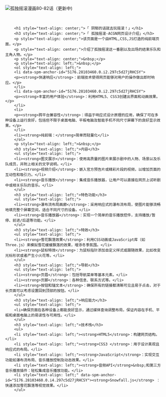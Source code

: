 





![孤独摇滚漫画80-82话（更新中](https://pic1.zhimg.com/v2-e5ffdd4ac09ba802d296d7b0178f5964_r.jpg))

​        

        <h1 style="text-align: center;">「 阴郁的话就去玩摇滚！」</h1>
        <h3 style="text-align: center;">「 孤独摇滚-ACGN网页设计介绍」</h3>
        <p style="text-align: center;">该页面是一个由HTML,CSS,JS打造的纯前端页面，</p>
        <p style="text-align: center;">介绍了孤独摇滚这一番剧以及出场的结束乐队和主角人物。</p>
        <p style="text-align: center;">&nbsp;</p>
        <p style="text-align: left;">&nbsp;</p>
        <ol style="text-align: left;">
        <li data-spm-anchor-id="5176.28103460.0.i2.297c5d27jRHCSY">
        <p><strong>快速响应</strong>：前端技术使得网页能够对用户的操作做出即时响应。</p>
        </li>
        <li data-spm-anchor-id="5176.28103460.0.i2.297c5d27jRHCSY">
        <p><strong>丰富的用户体验</strong>：利用HTML5、CSS3创建出界面和动画效果。</p>
        </li>
        <li>
        <p><strong>跨平台兼容性</strong>：得益于响应式设计原理的应用，确保了可在多种设备上运行良好，包括但不限于桌面电脑、平板电脑及智能手机不同尺寸屏幕下的良好显示效果。</p>
        </li>
        <li><strong>纯前端：</strong>简单而轻量化</li>
        </ol>
        <p style="text-align: left;">&nbsp;</p>
        <h3 style="text-align: left;">内容</h3>
        <ul style="text-align: left;">
        <li><strong>图文展示</strong>：使用高质量的图片来展示剧中的人物、场景以及乐队成员，并附上相关的文字说明。</li>
        <li><strong>视频介绍</strong>：嵌入官方预告片或精彩片段的视频，以增加页面的互动性和吸引力。</li>
        <li><strong>音乐播放</strong>：集成音乐播放器，让用户可以直接在网页上试听剧中或相关乐队的音乐。</li>
        </ul>
        <h3 style="text-align: left;">特色功能</h3>
        <ul style="text-align: left;">
        <li><strong>瀑布流布局画廊</strong>：采用响应式的瀑布流布局，使图片能够流畅地填充整个屏幕空间，适合不同尺寸的设备。</li>
        <li><strong>音乐播放器</strong>：实现一个简单的音乐播放控件，支持播放/暂停、前进/后退等功能。</li>
        </ul>
        <h3 style="text-align: left;">特效</h3>
        <ul style="text-align: left;">
        <li><strong>雪花飘落效果</strong>：利用CSS动画或JavaScript库（如Three.js）来模拟雪花缓缓飘落的效果，增添冬季氛围。</li>
        <li><strong>鼠标特效</strong>：为鼠标指针添加自定义样式或跟随效果，比如改变光标形状或者产生小火花等。</li>
        </ul>
        <h3 style="text-align: left;">导航</h3>
        <ul style="text-align: left;">
        <li><strong>页眉</strong>：包括导航菜单等基本元素。</li>
        <li><strong>页脚</strong>：各种信息、联系方式等。</li>
        <li><strong>按钮和锚文本</strong>：确保所有的链接都清晰可见且易于点击，对于长页面可以考虑设置回到顶部的按钮。</li>
        </ul>
        <h3 style="text-align: left;">响应能力</h3>
        <ul style="text-align: left;">
        <li>确保页面在各种设备上都能良好显示，通过媒体查询调整布局，保证内容在手机、平板和桌面电脑上的易读性与可用性。</li>
        </ul>
        <h3 style="text-align: left;">技术栈</h3>
        <ul>
        <li style="text-align: left;"><strong>HTML5</strong>：构建网页结构。</li>
        <li style="text-align: left;"><strong>CSS3 </strong>：用于设计美观且响应式的布局。</li>
        <li style="text-align: left;"><strong>JavaScript</strong>：实现交互功能如瀑布流布局、音乐播放控制及动态效果。</li>
        <li style="text-align: left;"><strong>音频API</strong>&nbsp;和第三方音乐播放插件：轻松集成音乐播放功能。</li>
        <li style="text-align: left;" data-spm-anchor-id="5176.28103460.0.i4.297c5d27jRHCSY"><strong>Snowfall.js</strong> ：快速添加雪花飘落等视觉效果。</li>
        </ul>
​        
